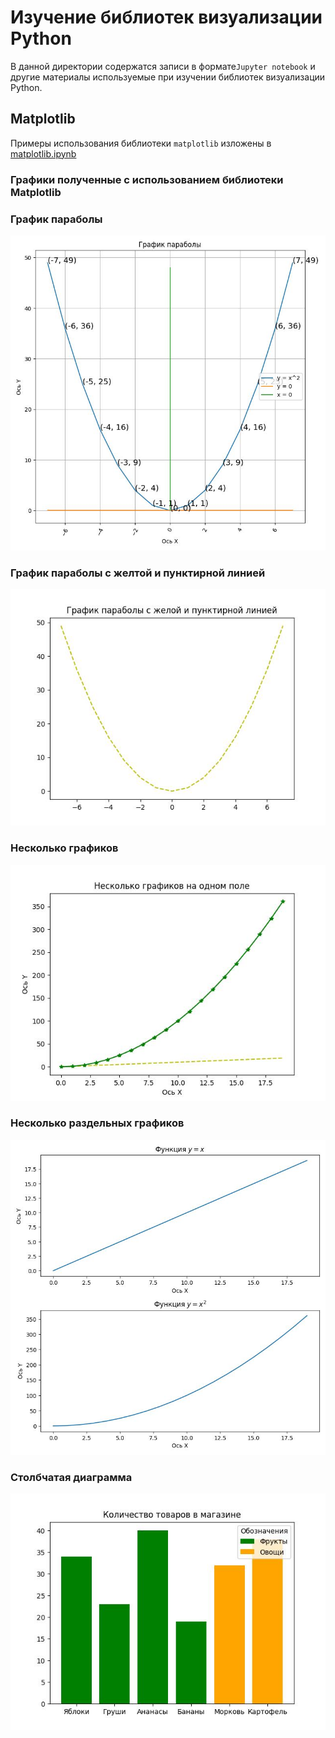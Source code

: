 # Изучение библиотек визуализации Python

В данной директории содержатся записи в формате`Jupyter notebook` 
и другие материалы используемые при изучении библиотек визуализации Python.

## Matplotlib

Примеры использования библиотеки `matplotlib` изложены в 
[matplotlib.ipynb][matplotlib_notebook]

### Графики полученные с использованием библиотеки Matplotlib

### График параболы
![График параболы matplotlib][first_graph_matplotlib]

### График параболы с желтой и пунктирной линией
![График параболы с желтой и пунктирной линией matplotlib][second_graph_matplotlib]

### Несколько графиков
![Несколько графиков на одном поле matplotlib][multiple_graphs_matplotlib]

### Несколько раздельных графиков
![Несколько раздельных графиков matplotlib][several_multiple_graphs_matplotlib]

### Столбчатая диаграмма
![Столбчатая диаграмма matplotlib][first_bar_chart_matplotlib]


<!-- Ссылки -->


<!-- Для matplotlib -->

[matplotlib_notebook]: matplotlib.ipynb "Примеры использования библиотеки `matplotlib`"
<!-- Графики matplotlib -->
<!-- График параболы -->
[first_graph_matplotlib]: media/matplotlib/first_graph.jpg
<!-- График параболы с желтой и пунктирной линией -->
[second_graph_matplotlib]: media/matplotlib/second_graph.jpg
<!-- Несколько графиков на одном поле -->
[multiple_graphs_matplotlib]: media/matplotlib/multiple_graphs.jpg
<!-- Несколько раздельных графиков -->
[several_multiple_graphs_matplotlib]: media/matplotlib/several_multiple_graphs.jpg
<!-- Столбчатая диаграмма -->
[first_bar_chart_matplotlib]: media/matplotlib/first_bar_chart.jpg
